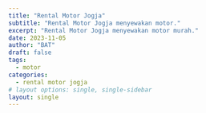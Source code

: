 ```yaml
---
title: "Rental Motor Jogja"
subtitle: "Rental Motor Jogja menyewakan motor."
excerpt: "Rental Motor Jogja menyewakan motor murah."
date: 2023-11-05
author: "BAT"
draft: false
tags:
  - motor
categories:
  - rental motor jogja
# layout options: single, single-sidebar
layout: single
---
```

